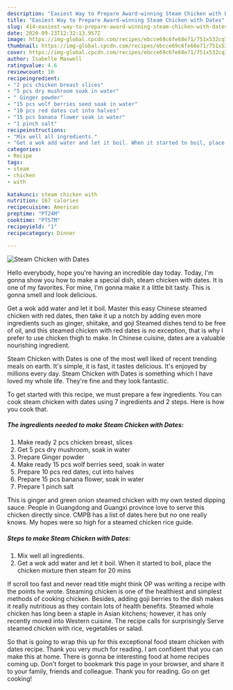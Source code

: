 ```yaml
---
description: "Easiest Way to Prepare Award-winning Steam Chicken with Dates"
title: "Easiest Way to Prepare Award-winning Steam Chicken with Dates"
slug: 414-easiest-way-to-prepare-award-winning-steam-chicken-with-dates
date: 2020-09-23T12:32:13.957Z
image: https://img-global.cpcdn.com/recipes/ebcce69c6fe68e71/751x532cq70/steam-chicken-with-dates-recipe-main-photo.jpg
thumbnail: https://img-global.cpcdn.com/recipes/ebcce69c6fe68e71/751x532cq70/steam-chicken-with-dates-recipe-main-photo.jpg
cover: https://img-global.cpcdn.com/recipes/ebcce69c6fe68e71/751x532cq70/steam-chicken-with-dates-recipe-main-photo.jpg
author: Isabelle Maxwell
ratingvalue: 4.6
reviewcount: 10
recipeingredient:
- "2 pcs chicken breast slices"
- "5 pcs dry mushroom soak in water"
- " Ginger powder"
- "15 pcs wolf berries seed soak in water"
- "10 pcs red dates cut into halves"
- "15 pcs banana flower soak in water"
- "1 pinch salt"
recipeinstructions:
- "Mix well all ingredients."
- "Get a wok add water and let it boil. When it started to boil, place the chicken mixture then steam for 20 mins"
categories:
- Recipe
tags:
- steam
- chicken
- with

katakunci: steam chicken with 
nutrition: 167 calories
recipecuisine: American
preptime: "PT24M"
cooktime: "PT57M"
recipeyield: "1"
recipecategory: Dinner

---
```



![Steam Chicken with Dates](https://img-global.cpcdn.com/recipes/ebcce69c6fe68e71/751x532cq70/steam-chicken-with-dates-recipe-main-photo.jpg)

Hello everybody, hope you're having an incredible day today. Today, I'm gonna show you how to make a special dish, steam chicken with dates. It is one of my favorites. For mine, I'm gonna make it a little bit tasty. This is gonna smell and look delicious.

Get a wok add water and let it boil. Master this easy Chinese steamed chicken with red dates, then take it up a notch by adding even more ingredients such as ginger, shiitake, and goji Steamed dishes tend to be free of oil, and this steamed chicken with red dates is no exception, that is why I prefer to use chicken thigh to make. In Chinese cuisine, dates are a valuable nourishing ingredient.

Steam Chicken with Dates is one of the most well liked of recent trending meals on earth. It's simple, it is fast, it tastes delicious. It's enjoyed by millions every day. Steam Chicken with Dates is something which I have loved my whole life. They're fine and they look fantastic.


To get started with this recipe, we must prepare a few ingredients. You can cook steam chicken with dates using 7 ingredients and 2 steps. Here is how you cook that.

##### The ingredients needed to make Steam Chicken with Dates:

1. Make ready 2 pcs chicken breast, slices
1. Get 5 pcs dry mushroom, soak in water
1. Prepare  Ginger powder
1. Make ready 15 pcs wolf berries seed, soak in water
1. Prepare 10 pcs red dates, cut into halves
1. Prepare 15 pcs banana flower, soak in water
1. Prepare 1 pinch salt


This is ginger and green onion steamed chicken with my own tested dipping sauce. People in Guangdong and Guangxi province love to serve this chicken directly since. CMPB has a list of dates here but no one really knows. My hopes were so high for a steamed chicken rice guide. 

##### Steps to make Steam Chicken with Dates:

1. Mix well all ingredients.
1. Get a wok add water and let it boil. When it started to boil, place the chicken mixture then steam for 20 mins


If scroll too fast and never read title might think OP was writing a recipe with the points he wrote. Steaming chicken is one of the healthiest and simplest methods of cooking chicken. Besides, adding goji berries to the dish makes it really nutritious as they contain lots of health benefits. Steamed whole chicken has long been a staple in Asian kitchens; however, it has only recently moved into Western cuisine. The recipe calls for surprisingly Serve steamed chicken with rice, vegetables or salad. 

So that is going to wrap this up for this exceptional food steam chicken with dates recipe. Thank you very much for reading. I am confident that you can make this at home. There is gonna be interesting food at home recipes coming up. Don't forget to bookmark this page in your browser, and share it to your family, friends and colleague. Thank you for reading. Go on get cooking!
